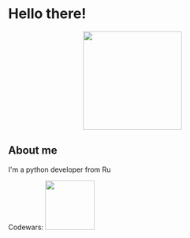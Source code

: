 # Hello there!
<div id="header" align="center">
  <img src="https://media.giphy.com/media/v1.Y2lkPTc5MGI3NjExcWNjOHJ0bnN2b2FoY3Frenc4OWp5cmpjMzA4eGh5dnN6anRuNmF4dSZlcD12MV9pbnRlcm5hbF9naWZfYnlfaWQmY3Q9cw/e8hxrpXhsvzH5gqr6V/giphy.gif" width="200"/>
</div>

## About me
I'm a python developer from Ru


Codewars:
<img src='https://www.codewars.com/users/mqrgoQT/badges/large' width='100'>

